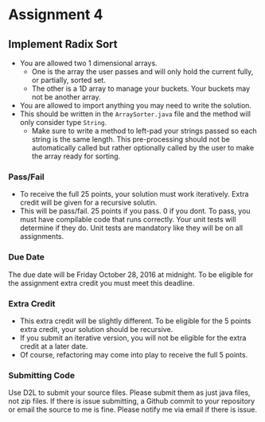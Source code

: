 # Assignment 4

## Implement Radix Sort 
* You are allowed two 1 dimensional arrays. 
    * One is the array the user passes and will only hold the current fully, or partially, sorted set.
    * The other is a 1D array to manage your buckets. Your buckets may not be another array.
* You are allowed to import anything you may need to write the solution.
* This should be written in the `ArraySorter.java` file and the method will only consider type `String`.
    * Make sure to write a method to left-pad your strings passed so each string is the same length. This pre-processing should not be automatically called but rather optionally called by the user to make the array ready for sorting.
    
    
### Pass/Fail
* To receive the full 25 points, your solution must work iteratively. Extra credit will be given for a recursive solutin.
* This will be pass/fail. 25 points if you pass. 0 if you dont. To pass, you must have compilable code that runs correctly. Your unit tests will determine if they do. Unit tests are mandatory like they will be on all assignments.

### Due Date
The due date will be Friday October 28, 2016 at midnight. To be eligible for the assignment extra credit you must meet this deadline.

### Extra Credit
* This extra credit will be slightly different. To be eligible for the 5 points extra credit, your solution should be recursive.
* If you submit an iterative version, you will not be eligible for the extra credit at a later date.
* Of course, refactoring may come into play to receive the full 5 points. 

### Submitting Code
Use D2L to submit your source files. Please submit them as just java files, not zip files. If there is issue submitting, a Github commit to your repository or email the source to me is fine. Please notify me via email if there is issue.
